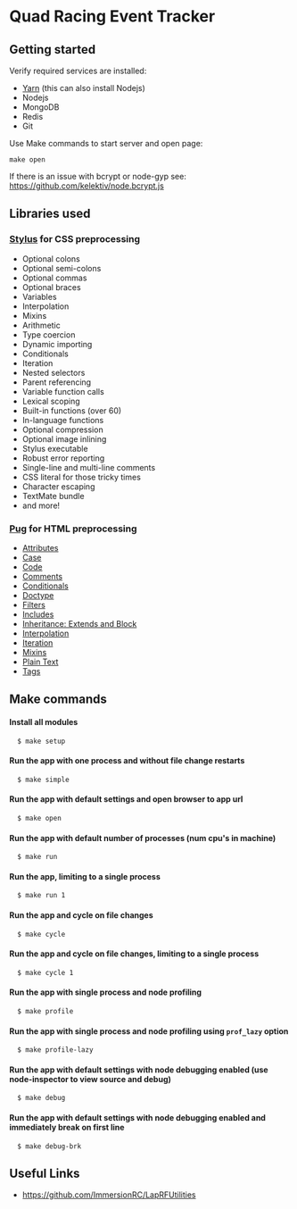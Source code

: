 # Quad Racing Event Tracker

## Getting started

Verify required services are installed:
 - [Yarn](https://yarnpkg.com/en/docs/install) (this can also install Nodejs)
 - Nodejs
 - MongoDB
 - Redis
 - Git

Use Make commands to start server and open page:

```
make open
```

If there is an issue with bcrypt or node-gyp see: https://github.com/kelektiv/node.bcrypt.js

## Libraries used

### [Stylus](http://stylus-lang.com/) for CSS preprocessing

- Optional colons
- Optional semi-colons
- Optional commas
- Optional braces
- Variables
- Interpolation
- Mixins
- Arithmetic
- Type coercion
- Dynamic importing
- Conditionals
- Iteration
- Nested selectors
- Parent referencing
- Variable function calls
- Lexical scoping
- Built-in functions (over 60)
- In-language functions
- Optional compression
- Optional image inlining
- Stylus executable
- Robust error reporting
- Single-line and multi-line comments
- CSS literal for those tricky times
- Character escaping
- TextMate bundle
- and more!

### [Pug](https://pugjs.org/api/getting-started.html) for HTML preprocessing

- [Attributes](https://pugjs.org/language/attributes.html)
- [Case](https://pugjs.org/language/case.html)
- [Code](https://pugjs.org/language/code.html)
- [Comments](https://pugjs.org/language/comments.html)
- [Conditionals](https://pugjs.org/language/conditionals.html)
- [Doctype](https://pugjs.org/language/doctype.html)
- [Filters](https://pugjs.org/language/filters.html)
- [Includes](https://pugjs.org/language/includes.html)
- [Inheritance: Extends and Block](https://pugjs.org/language/inheritance.html)
- [Interpolation](https://pugjs.org/language/interpolation.html)
- [Iteration](https://pugjs.org/language/iteration.html)
- [Mixins](https://pugjs.org/language/mixins.html)
- [Plain Text](https://pugjs.org/language/plain-text.html)
- [Tags](https://pugjs.org/language/tags.html)


## Make commands

#### Install all modules

      $ make setup


#### Run the app with one process and without file change restarts

      $ make simple

#### Run the app with default settings and open browser to app url

      $ make open

#### Run the app with default number of processes (num cpu's in machine)

      $ make run

#### Run the app, limiting to a single process

      $ make run 1

#### Run the app and cycle on file changes

      $ make cycle

#### Run the app and cycle on file changes, limiting to a single process

      $ make cycle 1

#### Run the app with single process and node profiling

      $ make profile

#### Run the app with single process and node profiling using `prof_lazy` option

      $ make profile-lazy

#### Run the app with default settings with node debugging enabled (use node-inspector to view source and debug)

      $ make debug

#### Run the app with default settings with node debugging enabled and immediately break on first line

      $ make debug-brk


## Useful Links

- https://github.com/ImmersionRC/LapRFUtilities
